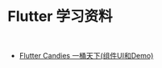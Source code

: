 # Flutter 学习资料
	
<br/>

- [Flutter Candies 一桶天下(组件UI和Demo)](https://juejin.im/post/6844903986370183175#heading-29)